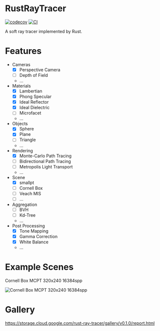 # RustRayTracer

[![codecov](https://codecov.io/gh/nero19960329/RustRayTracer/graph/badge.svg?token=D2BBB05QHQ)](https://codecov.io/gh/nero19960329/RustRayTracer)
[![CI](https://github.com/nero19960329/RustRayTracer/actions/workflows/ci.yml/badge.svg)](https://github.com/nero19960329/RustRayTracer/actions/workflows/ci.yml)

A soft ray tracer implemented by Rust.

# Features

- Cameras
  - [x] Perspective Camera
  - [ ] Depth of Field
  - ...
- Materials
  - [x] Lambertian
  - [x] Phong Specular
  - [x] Ideal Reflector
  - [x] Ideal Dielectric
  - [ ] Microfacet
  - ...
- Objects
  - [x] Sphere
  - [x] Plane
  - [ ] Triangle
  - ...
- Rendering
  - [x] Monte-Carlo Path Tracing
  - [ ] Bidirectional Path Tracing
  - [ ] Metropolis Light Transport
  - ...
- Scene
  - [x] smallpt
  - [ ] Cornell Box
  - [ ] Veach MIS
  - [ ] ...
- Aggregation
  - [ ] BVH
  - [ ] Kd-Tree
  - ...
- Post Processing
  - [x] Tone Mapping
  - [x] Gamma Correction
  - [x] White Balance
  - ...

# Example Scenes

Cornell Box MCPT 320x240 16384spp

![Cornell Box MCPT 320x240 16384spp](https://i.imgur.com/b27Enof.png)

# Gallery

https://storage.cloud.google.com/rust-ray-tracer/gallery/v0.1.0/report.html
